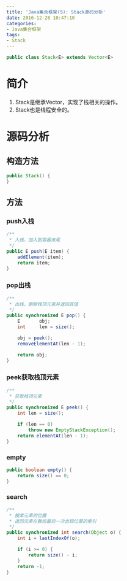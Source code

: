 ```yaml
---
title: 'Java集合框架(5): Stack源码分析'
date: 2016-12-28 10:47:10
categories:
- Java集合框架
tags:
- Stack
---
```


```java
public class Stack<E> extends Vector<E>
```

# 简介
1. Stack是继承Vector，实现了栈相关的操作。
2. Stack也是线程安全的。

# 源码分析
## 构造方法
```java
public Stack() {
}
```

## 方法
### push入栈
```java
/**
 * 入栈，加入到容器末尾
 */
public E push(E item) {
    addElement(item);
    return item;
}
```

### pop出栈
```java
/**
 * 出栈，删除栈顶元素并返回其值
 */
public synchronized E pop() {
    E       obj;
    int     len = size();

    obj = peek();
    removeElementAt(len - 1);

    return obj;
}
```

### peek获取栈顶元素
```java
/**
 * 获取栈顶元素
 */
public synchronized E peek() {
    int len = size();

    if (len == 0)
        throw new EmptyStackException();
    return elementAt(len - 1);
}
```

### empty
```java
public boolean empty() {
    return size() == 0;
}
```

### search
```java
/**
 * 搜索元素的位置
 * 返回元素在数组最后一次出现位置的索引
 */
public synchronized int search(Object o) {
    int i = lastIndexOf(o);

    if (i >= 0) {
        return size() - i;
    }
    return -1;
}
```

